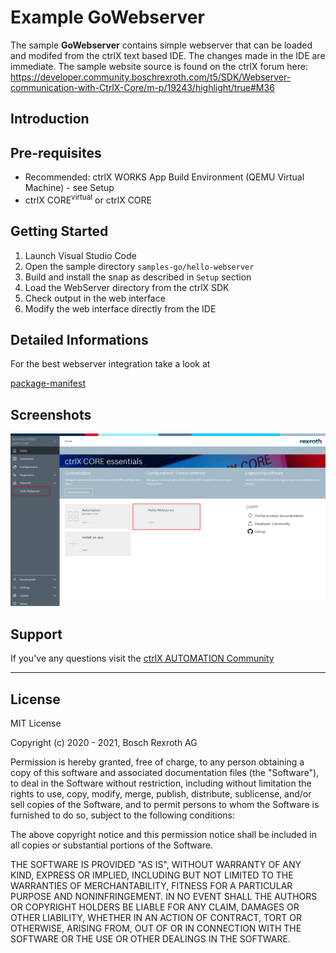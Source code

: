 # Example GoWebserver

The sample __GoWebserver__ contains simple webserver that can be loaded and modifed from the ctrlX text based IDE. The changes made in the IDE are immediate. 
The sample website source is found on the ctrlX forum here: https://developer.community.boschrexroth.com/t5/SDK/Webserver-communication-with-CtrlX-Core/m-p/19243/highlight/true#M36
## Introduction


## Pre-requisites

* Recommended: ctrlX WORKS App Build Environment (QEMU Virtual Machine) - see Setup
* ctrlX CORE<sup>virtual</sup> or ctrlX CORE

## Getting Started

1. Launch Visual Studio Code
2. Open the sample directory `samples-go/hello-webserver`
3. Build and install the snap as described in `Setup` section
4. Load the WebServer directory from the ctrlX SDK 
5. Check output in the web interface
6. Modify the web interface directly from the IDE

## Detailed Informations 

For the best webserver integration take a look at

[package-manifest](./../package-manifest.md)


## Screenshots

![Landingpage](./docs/images/landingpage.png)

## Support

If you've any questions visit the [ctrlX AUTOMATION Community](https://developer.community.boschrexroth.com/)

___

## License

MIT License

Copyright (c) 2020 - 2021, Bosch Rexroth AG

Permission is hereby granted, free of charge, to any person obtaining a copy
of this software and associated documentation files (the "Software"), to deal
in the Software without restriction, including without limitation the rights
to use, copy, modify, merge, publish, distribute, sublicense, and/or sell
copies of the Software, and to permit persons to whom the Software is
furnished to do so, subject to the following conditions:

The above copyright notice and this permission notice shall be included in all
copies or substantial portions of the Software.

THE SOFTWARE IS PROVIDED "AS IS", WITHOUT WARRANTY OF ANY KIND, EXPRESS OR
IMPLIED, INCLUDING BUT NOT LIMITED TO THE WARRANTIES OF MERCHANTABILITY,
FITNESS FOR A PARTICULAR PURPOSE AND NONINFRINGEMENT. IN NO EVENT SHALL THE
AUTHORS OR COPYRIGHT HOLDERS BE LIABLE FOR ANY CLAIM, DAMAGES OR OTHER
LIABILITY, WHETHER IN AN ACTION OF CONTRACT, TORT OR OTHERWISE, ARISING FROM,
OUT OF OR IN CONNECTION WITH THE SOFTWARE OR THE USE OR OTHER DEALINGS IN THE
SOFTWARE.

